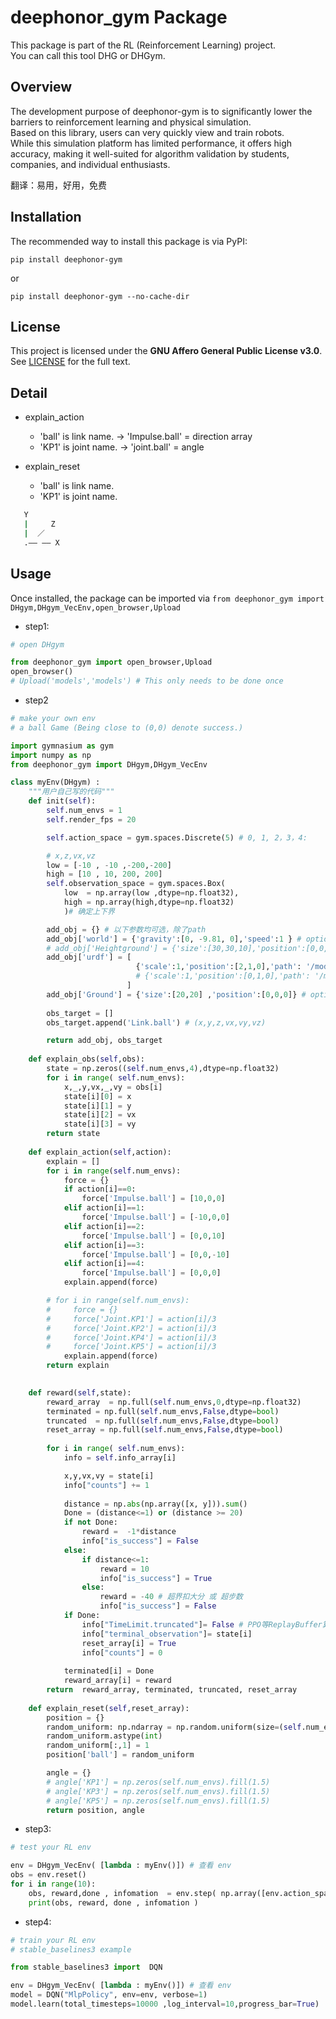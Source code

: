 # deephonor_gym Package

This package is part of the RL (Reinforcement Learning) project.  
You can call this tool DHG or DHGym.

## Overview

The development purpose of deephonor-gym is to significantly lower the barriers to reinforcement learning and physical simulation.   
Based on this library, users can very quickly view and train robots.  
While this simulation platform has limited performance, it offers high accuracy, making it well-suited for algorithm validation by students, companies, and individual enthusiasts.

翻译：易用，好用，免费

## Installation

The recommended way to install this package is via PyPI:

`pip install deephonor-gym`

or

`pip install deephonor-gym --no-cache-dir`

## License

This project is licensed under the **GNU Affero General Public License v3.0**.  
See [LICENSE](LICENSE) for the full text.

## Detail
- explain_action
    - 'ball' is link name. -> 'Impulse.ball' = direction array
    - 'KP1' is joint name. -> 'joint.ball' = angle

- explain_reset
    - 'ball' is link name.
    - 'KP1' is joint name.

```bash
   Y 
   |     Z 
   |  ／
   .—— —— X
``` 

## Usage

Once installed, the package can be imported via `from deephonor_gym import DHgym,DHgym_VecEnv,open_browser,Upload`

- step1:
```py
# open DHgym

from deephonor_gym import open_browser,Upload
open_browser() 
# Upload('models','models') # This only needs to be done once
```

- step2
```py
# make your own env
# a ball Game (Being close to (0,0) denote success.)

import gymnasium as gym
import numpy as np
from deephonor_gym import DHgym,DHgym_VecEnv

class myEnv(DHgym) :
    """用户自己写的代码"""
    def init(self):
        self.num_envs = 1
        self.render_fps = 20

        self.action_space = gym.spaces.Discrete(5) # 0, 1, 2，3，4:

        # x,z,vx,vz
        low = [-10 , -10 ,-200,-200]
        high = [10 , 10, 200, 200]
        self.observation_space = gym.spaces.Box(
            low  = np.array(low ,dtype=np.float32),
            high = np.array(high,dtype=np.float32)
            )# 确定上下界

        add_obj = {} # 以下参数均可选，除了path
        add_obj['world'] = {'gravity':[0, -9.81, 0],'speed':1 } # optional 可选 speed > 0.01
        # add_obj['Heightground'] = {'size':[30,30,10],'position':[0,0,0],'path': '/models/heightground.jpeg', 'detail': 100 } # optional 可选 detail >= 1
        add_obj['urdf'] = [
                            {'scale':1,'position':[2,1,0],'path': '/models/ball.urdf','debug':False },
                            # {'scale':1,'position':[0,1,0],'path': '/models/a1_description/urdf/a1.urdf','debug':True, 'JointDamping': 1000}, 如果有的话
                          ]
        add_obj['Ground'] = {'size':[20,20] ,'position':[0,0,0]} # optional 可选 如果 不用 Heightground
        
        obs_target = []
        obs_target.append('Link.ball') # (x,y,z,vx,vy,vz)

        return add_obj, obs_target
        
    def explain_obs(self,obs):
        state = np.zeros((self.num_envs,4),dtype=np.float32)
        for i in range( self.num_envs):
            x,_,y,vx,_,vy = obs[i]
            state[i][0] = x  
            state[i][1] = y  
            state[i][2] = vx  
            state[i][3] = vy  
        return state
    
    def explain_action(self,action):
        explain = []
        for i in range(self.num_envs):
            force = {}
            if action[i]==0:
                force['Impulse.ball'] = [10,0,0]
            elif action[i]==1:
                force['Impulse.ball'] = [-10,0,0]
            elif action[i]==2:
                force['Impulse.ball'] = [0,0,10]
            elif action[i]==3:
                force['Impulse.ball'] = [0,0,-10]
            elif action[i]==4:
                force['Impulse.ball'] = [0,0,0]
            explain.append(force)

        # for i in range(self.num_envs):
        #     force = {}
        #     force['Joint.KP1'] = action[i]/3
        #     force['Joint.KP2'] = action[i]/3
        #     force['Joint.KP4'] = action[i]/3
        #     force['Joint.KP5'] = action[i]/3
            explain.append(force)
        return explain

    
    def reward(self,state):
        reward_array  = np.full(self.num_envs,0,dtype=np.float32)
        terminated = np.full(self.num_envs,False,dtype=bool)
        truncated  = np.full(self.num_envs,False,dtype=bool)
        reset_array = np.full(self.num_envs,False,dtype=bool)
        
        for i in range( self.num_envs):
            info = self.info_array[i]

            x,y,vx,vy = state[i]
            info["counts"] += 1 
            
            distance = np.abs(np.array([x, y])).sum()
            Done = (distance<=1) or (distance >= 20) 
            if not Done:
                reward =  -1*distance
                info["is_success"] = False
            else:
                if distance<=1:
                    reward = 10
                    info["is_success"] = True
                else:
                    reward = -40 # 超界扣大分 或 超步数
                    info["is_success"] = False
            if Done:
                info["TimeLimit.truncated"]= False # PPO等ReplayBuffer算法专属
                info["terminal_observation"]= state[i]
                reset_array[i] = True
                info["counts"] = 0
            
            terminated[i] = Done 
            reward_array[i] = reward
        return  reward_array, terminated, truncated, reset_array
    
    def explain_reset(self,reset_array):
        position = {}
        random_uniform: np.ndarray = np.random.uniform(size=(self.num_envs, 3))* 2 * 10 - 10
        random_uniform.astype(int)
        random_uniform[:,1] = 1
        position['ball'] = random_uniform

        angle = {}
        # angle['KP1'] = np.zeros(self.num_envs).fill(1.5)
        # angle['KP3'] = np.zeros(self.num_envs).fill(1.5)
        # angle['KP5'] = np.zeros(self.num_envs).fill(1.5)
        return position, angle
```

- step3:
```py
# test your RL env

env = DHgym_VecEnv( [lambda : myEnv()]) # 查看 env
obs = env.reset()
for i in range(10):
    obs, reward,done , infomation  = env.step( np.array([env.action_space.sample()]))
    print(obs, reward, done , infomation )
```

- step4:
```py
# train your RL env
# stable_baselines3 example

from stable_baselines3 import  DQN

env = DHgym_VecEnv( [lambda : myEnv()]) # 查看 env
model = DQN("MlpPolicy", env=env, verbose=1)
model.learn(total_timesteps=10000 ,log_interval=10,progress_bar=True)
```



